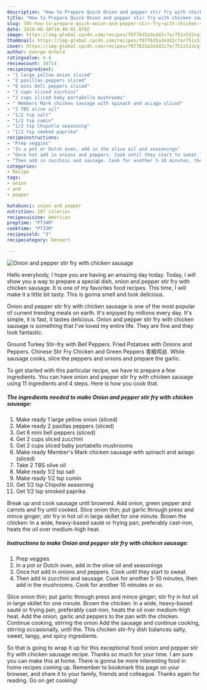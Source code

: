```yaml
---
description: "How to Prepare Quick Onion and pepper stir fry with chicken sausage"
title: "How to Prepare Quick Onion and pepper stir fry with chicken sausage"
slug: 395-how-to-prepare-quick-onion-and-pepper-stir-fry-with-chicken-sausage
date: 2020-08-30T18:49:01.879Z
image: https://img-global.cpcdn.com/recipes/f077635a3e3d2c7e/751x532cq70/onion-and-pepper-stir-fry-with-chicken-sausage-recipe-main-photo.jpg
thumbnail: https://img-global.cpcdn.com/recipes/f077635a3e3d2c7e/751x532cq70/onion-and-pepper-stir-fry-with-chicken-sausage-recipe-main-photo.jpg
cover: https://img-global.cpcdn.com/recipes/f077635a3e3d2c7e/751x532cq70/onion-and-pepper-stir-fry-with-chicken-sausage-recipe-main-photo.jpg
author: George Arnold
ratingvalue: 4.4
reviewcount: 10714
recipeingredient:
- "1 large yellow onion sliced"
- "2 pasillas peppers sliced"
- "6 mini bell peppers sliced"
- "2 cups sliced zucchini"
- "2 cups sliced baby portabello mushrooms"
- " Members Mark chicken sausage with spinach and asiago sliced"
- "2 TBS olive oil"
- "1/2 tsp salt"
- "1/2 tsp cumin"
- "1/2 tsp Chipotle seasoning"
- "1/2 tsp smoked paprika"
recipeinstructions:
- "Prep veggies"
- "In a pot or Dutch oven, add in the olive oil and seasonings"
- "Once hot add in onions and peppers. Cook until they start to sweat."
- "Then add in zucchini and sausage. Cook for another 5-10 minutes, then add in the mushrooms. Cook for another 10 minutes or so."
categories:
- Recipe
tags:
- onion
- and
- pepper

katakunci: onion and pepper 
nutrition: 267 calories
recipecuisine: American
preptime: "PT34M"
cooktime: "PT33M"
recipeyield: "3"
recipecategory: Dessert

---
```



![Onion and pepper stir fry with chicken sausage](https://img-global.cpcdn.com/recipes/f077635a3e3d2c7e/751x532cq70/onion-and-pepper-stir-fry-with-chicken-sausage-recipe-main-photo.jpg)

Hello everybody, I hope you are having an amazing day today. Today, I will show you a way to prepare a special dish, onion and pepper stir fry with chicken sausage. It is one of my favorites food recipes. This time, I will make it a little bit tasty. This is gonna smell and look delicious.

Onion and pepper stir fry with chicken sausage is one of the most popular of current trending meals on earth. It's enjoyed by millions every day. It's simple, it is fast, it tastes delicious. Onion and pepper stir fry with chicken sausage is something that I've loved my entire life. They are fine and they look fantastic.

Ground Turkey Stir-fry with Bell Peppers. Fried Potatoes with Onions and Peppers. Chinese Stir Fry Chicken and Green Peppers 青椒鸡丝. While sausage cooks, slice the peppers and onions and prepare the garlic.


To get started with this particular recipe, we have to prepare a few ingredients. You can have onion and pepper stir fry with chicken sausage using 11 ingredients and 4 steps. Here is how you cook that.

<!--inarticleads1-->

##### The ingredients needed to make Onion and pepper stir fry with chicken sausage:

1. Make ready 1 large yellow onion (sliced)
1. Make ready 2 pasillas peppers (sliced)
1. Get 6 mini bell peppers (sliced)
1. Get 2 cups sliced zucchini
1. Get 2 cups sliced baby portabello mushrooms
1. Make ready  Member&#39;s Mark chicken sausage with spinach and asiago (sliced)
1. Take 2 TBS olive oil
1. Make ready 1/2 tsp salt
1. Make ready 1/2 tsp cumin
1. Get 1/2 tsp Chipotle seasoning
1. Get 1/2 tsp smoked paprika


Break up and cook sausage until browned. Add onion, green pepper and carrots and fry until cooked. Slice onion thin; put garlic through press and mince ginger; stir fry in hot oil in large skillet for one minute. Brown the chicken: In a wide, heavy-based sauté or frying pan, preferably cast-iron, heats the oil over medium-high heat. 

<!--inarticleads2-->

##### Instructions to make Onion and pepper stir fry with chicken sausage:

1. Prep veggies
1. In a pot or Dutch oven, add in the olive oil and seasonings
1. Once hot add in onions and peppers. Cook until they start to sweat.
1. Then add in zucchini and sausage. Cook for another 5-10 minutes, then add in the mushrooms. Cook for another 10 minutes or so.


Slice onion thin; put garlic through press and mince ginger; stir fry in hot oil in large skillet for one minute. Brown the chicken: In a wide, heavy-based sauté or frying pan, preferably cast-iron, heats the oil over medium-high heat. Add the onion, garlic and peppers to the pan with the chicken. Continue cooking, stirring the onion Add the sausage and continue cooking, stirring occasionally, until the. This chicken stir-fry dish balances salty, sweet, tangy, and spicy ingredients. 

So that is going to wrap it up for this exceptional food onion and pepper stir fry with chicken sausage recipe. Thanks so much for your time. I am sure you can make this at home. There is gonna be more interesting food in home recipes coming up. Remember to bookmark this page on your browser, and share it to your family, friends and colleague. Thanks again for reading. Go on get cooking!
